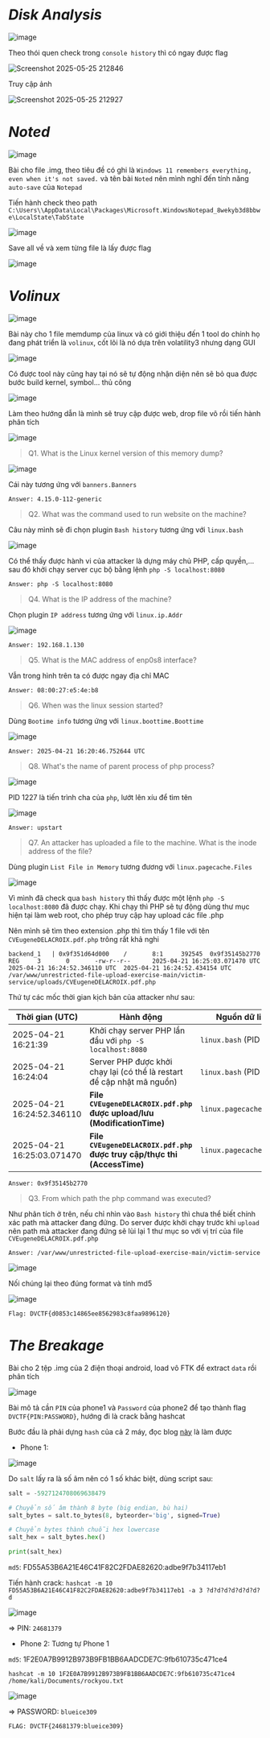 # _Disk Analysis_

![image](https://github.com/user-attachments/assets/40696e30-7945-409c-9d6a-84f2a54bfc83)

Theo thói quen check trong `console history` thì có ngay được flag

![Screenshot 2025-05-25 212846](https://github.com/user-attachments/assets/37994f95-50a5-4f22-8f19-00e32e0752e7)

Truy cập ảnh

![Screenshot 2025-05-25 212927](https://github.com/user-attachments/assets/c42cfc7e-3228-4564-9a7f-f4e9ea280534)

# _Noted_

![image](https://github.com/user-attachments/assets/76f68cbb-65cd-47f4-b023-09eb76afe02b)

Bài cho file .img, theo tiêu đề có ghi là `Windows 11 remembers everything, even when it's not saved.` và tên bài `Noted` nên mình nghĩ đến tính năng  `auto-save` của `Notepad`

Tiến hành check theo path `C:\Users\\AppData\Local\Packages\Microsoft.WindowsNotepad_8wekyb3d8bbwe\LocalState\TabState`

![image](https://github.com/user-attachments/assets/6ae4d803-4d5e-4749-bd54-25fcdd2408c1)

Save all về và xem từng file là lấy được flag

![image](https://github.com/user-attachments/assets/96a8782d-6b8c-46bb-b9b6-330f99c35da5)

# _Volinux_

![image](https://github.com/user-attachments/assets/dced2296-4fb6-4600-983d-a03847c5fd2e)

Bài này cho 1 file memdump của linux và có giới thiệu đến 1 tool do chính họ đang phát triển là `volinux`, cốt lõi là nó dựa trên volatility3 nhưng dạng GUI

![image](https://github.com/user-attachments/assets/a0e2a48b-bf52-4241-89b8-090d3be8d8e9)

Có được tool này cũng hay tại nó sẽ tự động nhận diện nên sẽ bỏ qua được bước build kernel, symbol... thủ công

![image](https://github.com/user-attachments/assets/22af65f0-ae2c-4165-8401-dc471148bdeb)

Làm theo hướng dẫn là mình sẽ truy cập được web, drop file vô rồi tiến hành phân tích

![image](https://github.com/user-attachments/assets/d7c6f897-72db-4d71-b469-efd29ff62514)

>Q1. What is the Linux kernel version of this memory dump?

![image](https://github.com/user-attachments/assets/19d9dd63-5fe6-4bfd-b7b6-4f789643c134)

Cái này tương ứng với `banners.Banners`

`Answer: 4.15.0-112-generic`

>Q2. What was the command used to run website on the machine?

Câu này mình sẽ đi chọn plugin `Bash history` tương ứng với `linux.bash`

![image](https://github.com/user-attachments/assets/da62de3f-f0e7-4c59-8272-4f3cd4e0e7f4)

Có thể thấy được hành vi của attacker là dựng máy chủ PHP, cấp quyền,... sau đó khởi chạy server cục bộ bằng lệnh `php -S localhost:8080`

`Answer: php -S localhost:8080`

>Q4. What is the IP address of the machine?

Chọn plugin `IP address` tương ứng với `linux.ip.Addr`

![image](https://github.com/user-attachments/assets/a2c8205a-3155-4381-9c31-d3cc1975fcf5)

`Answer: 192.168.1.130`

>Q5. What is the MAC address of enp0s8 interface?

Vẫn trong hình trên ta có được ngay địa chỉ MAC

`Answer: 08:00:27:e5:4e:b8`

>Q6. When was the linux session started?

Dùng `Bootime info` tương ứng với `linux.boottime.Boottime`

![image](https://github.com/user-attachments/assets/2d9527a2-8492-49ae-b42c-0c98e66729b5)

`Answer: 2025-04-21 16:20:46.752644 UTC`

>Q8. What's the name of parent process of php process?

![image](https://github.com/user-attachments/assets/a8c8ff47-8835-4c76-bed1-39e83622bc3f)

PID 1227 là tiến trình cha của `php`, lướt lên xíu để tìm tên

![image](https://github.com/user-attachments/assets/de493839-a0be-4fc5-bbda-629965a0aaf6)

`Answer: upstart`

>Q7. An attacker has uploaded a file to the machine. What is the inode address of the file?

Dùng plugin `List File in Memory` tương đương với `linux.pagecache.Files`

![image](https://github.com/user-attachments/assets/af865203-c321-444f-ac4d-1d0efbed819a)

Vì mình đã check qua `bash history` thì thấy được một lệnh `php -S localhost:8080` đã được chạy. Khi chạy thì PHP sẽ tự động dùng thư mục hiện tại làm web root, cho phép truy cập hay upload các file .php

Nên mình sẽ tìm theo extension .php thì tìm thấy 1 file với tên `CVEugeneDELACROIX.pdf.php` trông rất khả nghi

`backend_1   | 0x9f351d64d000    /       8:1     392545  0x9f35145b2770  REG     3       0       -rw-r--r--      2025-04-21 16:25:03.071470 UTC 2025-04-21 16:24:52.346110 UTC  2025-04-21 16:24:52.434154 UTC  /var/www/unrestricted-file-upload-exercise-main/victim-service/uploads/CVEugeneDELACROIX.pdf.php`  

Thứ tự các mốc thời gian kịch bản của attacker như sau:

| Thời gian (UTC)             | Hành động                                                                      | Nguồn dữ liệu                |
|-----------------------------|----------------------------------------------------------------------------------|------------------------------|
| 2025-04-21 16:21:39         | Khởi chạy server PHP lần đầu với `php -S localhost:8080`                        | `linux.bash` (PID 2145)      |
| 2025-04-21 16:24:04         | Server PHP được khởi chạy lại (có thể là restart để cập nhật mã nguồn)         | `linux.bash` (PID 2145)      |
| 2025-04-21 16:24:52.346110  | **File `CVEugeneDELACROIX.pdf.php` được upload/lưu (ModificationTime)**        | `linux.pagecache.Files`      |
| 2025-04-21 16:25:03.071470  | **File `CVEugeneDELACROIX.pdf.php` được truy cập/thực thi (AccessTime)**       | `linux.pagecache.Files`      |

`Answer: 0x9f35145b2770`

>Q3. From which path the php command was executed?

Như phân tích ở trên, nếu chỉ nhìn vào `Bash history` thì chưa thể biết chính xác path mà attacker đang đứng. Do server được khởi chạy trước khi `upload` nên path mà attacker đang đứng sẽ lùi lại 1 thư mục so với vị trí của file `CVEugeneDELACROIX.pdf.php`

`Answer: /var/www/unrestricted-file-upload-exercise-main/victim-service`

![image](https://github.com/user-attachments/assets/f9fd1432-eaf0-46e3-bfa8-7a6106f208ef)

Nối chúng lại theo đúng format và tính md5

![image](https://github.com/user-attachments/assets/aec69b82-ed95-4ba7-a72f-03f2445bc55b)

`Flag: DVCTF{d0853c14865ee8562983c8faa9896120}`

# _The Breakage_

Bài cho 2 tệp .img của 2 điện thoại android, load vô FTK để extract `data` rồi phân tích

![image](https://github.com/user-attachments/assets/e0019bfe-ba00-48dd-bd73-3e72330cd5c2)

Bài mô tả cần `PIN` của phone1 và `Password` của phone2 để tạo thành flag `DVCTF{PIN:PASSWORD}`, hướng đi là crack bằng hashcat

Bước đầu là phải dựng `hash` của cả 2 máy, đọc blog [này](https://www.pentestpartners.com/security-blog/cracking-android-passwords-a-how-to/) là làm được

- Phone 1:

![image](https://github.com/user-attachments/assets/25432728-b3fa-4802-ae74-a1e0b2a9ea40)

Do `salt` lấy ra là số âm nên có 1 số khác biệt, dùng script sau:

```python
salt = -5927124708069638479

# Chuyển số âm thành 8 byte (big endian, bù hai)
salt_bytes = salt.to_bytes(8, byteorder='big', signed=True)

# Chuyển bytes thành chuỗi hex lowercase
salt_hex = salt_bytes.hex()

print(salt_hex)
```

`md5`: FD55A53B6A21E46C41F82C2FDAE82620:adbe9f7b34117eb1

Tiến hành crack: `hashcat -m 10 FD55A53B6A21E46C41F82C2FDAE82620:adbe9f7b34117eb1 -a 3 ?d?d?d?d?d?d?d?d`

![image](https://github.com/user-attachments/assets/5453d837-08b5-4ff4-9565-43b1276bd147)

=> PIN: `24681379`

- Phone 2: Tương tự Phone 1

`md5`: 1F2E0A7B9912B973B9FB1BB6AADCDE7C:9fb610735c471ce4

`hashcat -m 10 1F2E0A7B9912B973B9FB1BB6AADCDE7C:9fb610735c471ce4 /home/kali/Documents/rockyou.txt `

![image](https://github.com/user-attachments/assets/202fb3ca-633e-4d41-8daf-8f16609bd292)

=> PASSWORD: `blueice309`

```FLAG: DVCTF{24681379:blueice309}```
